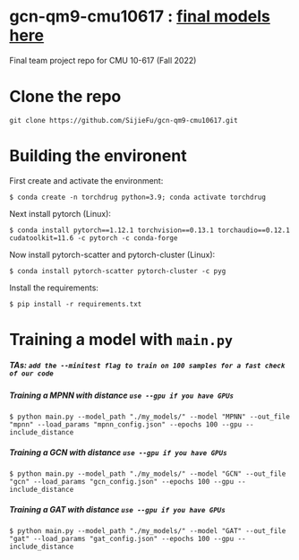 # gcn-qm9-cmu10617 : [final models here](https://drive.google.com/drive/folders/1Vfkx__LlilUYKSYfGGRH7IdNWCK18_SK?usp=share_link)
Final team project repo for CMU 10-617 (Fall 2022)
# Clone the repo
`git clone https://github.com/SijieFu/gcn-qm9-cmu10617.git`
# Building the environent
First create and activate the environment: 

    $ conda create -n torchdrug python=3.9; conda activate torchdrug

Next install pytorch (Linux): 

    $ conda install pytorch==1.12.1 torchvision==0.13.1 torchaudio==0.12.1 cudatoolkit=11.6 -c pytorch -c conda-forge

Now install pytorch-scatter and pytorch-cluster (Linux): 
    
    $ conda install pytorch-scatter pytorch-cluster -c pyg

Install the requirements: 

    $ pip install -r requirements.txt

# Training a model with `main.py`
##### TAs: `add the --minitest flag to train on 100 samples for a fast check of our code`
##### Training a MPNN with distance `use --gpu if you have GPUs`
    $ python main.py --model_path "./my_models/" --model "MPNN" --out_file "mpnn" --load_params "mpnn_config.json" --epochs 100 --gpu --include_distance
##### Training a GCN with distance `use --gpu if you have GPUs`
    $ python main.py --model_path "./my_models/" --model "GCN" --out_file "gcn" --load_params "gcn_config.json" --epochs 100 --gpu --include_distance
##### Training a GAT with distance `use --gpu if you have GPUs`
    $ python main.py --model_path "./my_models/" --model "GAT" --out_file "gat" --load_params "gat_config.json" --epochs 100 --gpu --include_distance
